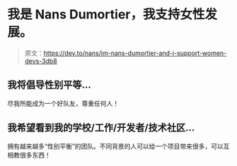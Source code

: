 # 我是 Nans Dumortier，我支持女性发展。

> 原文：<https://dev.to/nans/im-nans-dumortier-and-i-support-women-devs-3db8>

## 我将倡导性别平等...

尽我所能成为一个好队友，尊重任何人！

## 我希望看到我的学校/工作/开发者/技术社区...

拥有越来越多“性别平衡”的团队。不同背景的人可以给一个项目带来很多，可以互相教很多东西！